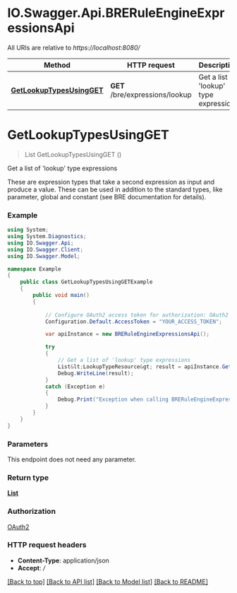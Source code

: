 # IO.Swagger.Api.BRERuleEngineExpressionsApi

All URIs are relative to *https://localhost:8080/*

Method | HTTP request | Description
------------- | ------------- | -------------
[**GetLookupTypesUsingGET**](BRERuleEngineExpressionsApi.md#getlookuptypesusingget) | **GET** /bre/expressions/lookup | Get a list of &#39;lookup&#39; type expressions


<a name="getlookuptypesusingget"></a>
# **GetLookupTypesUsingGET**
> List<LookupTypeResource> GetLookupTypesUsingGET ()

Get a list of 'lookup' type expressions

These are expression types that take a second expression as input and produce a value. These can be used in addition to the standard types, like parameter, global and constant (see BRE documentation for details).

### Example
```csharp
using System;
using System.Diagnostics;
using IO.Swagger.Api;
using IO.Swagger.Client;
using IO.Swagger.Model;

namespace Example
{
    public class GetLookupTypesUsingGETExample
    {
        public void main()
        {
            
            // Configure OAuth2 access token for authorization: OAuth2
            Configuration.Default.AccessToken = "YOUR_ACCESS_TOKEN";

            var apiInstance = new BRERuleEngineExpressionsApi();

            try
            {
                // Get a list of 'lookup' type expressions
                List&lt;LookupTypeResource&gt; result = apiInstance.GetLookupTypesUsingGET();
                Debug.WriteLine(result);
            }
            catch (Exception e)
            {
                Debug.Print("Exception when calling BRERuleEngineExpressionsApi.GetLookupTypesUsingGET: " + e.Message );
            }
        }
    }
}
```

### Parameters
This endpoint does not need any parameter.

### Return type

[**List<LookupTypeResource>**](LookupTypeResource.md)

### Authorization

[OAuth2](../README.md#OAuth2)

### HTTP request headers

 - **Content-Type**: application/json
 - **Accept**: */*

[[Back to top]](#) [[Back to API list]](../README.md#documentation-for-api-endpoints) [[Back to Model list]](../README.md#documentation-for-models) [[Back to README]](../README.md)

